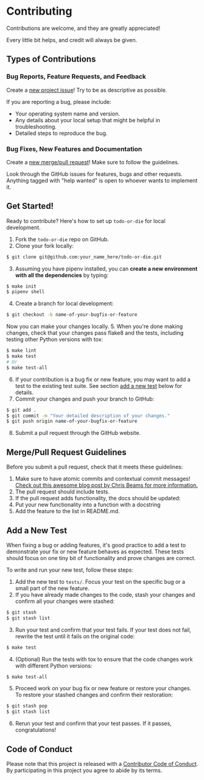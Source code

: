 # Contributing

Contributions are welcome, and they are greatly appreciated!

Every little bit helps, and credit will always be given.

## Types of Contributions

### Bug Reports, Feature Requests, and Feedback

Create a [new project issue][issue-link]! Try to be as descriptive as possible.

If you are reporting a bug, please include:
* Your operating system name and version.
* Any details about your local setup that might be helpful in troubleshooting.
* Detailed steps to reproduce the bug.

### Bug Fixes, New Features and Documentation

Create a [new merge/pull request][merge-link]! Make sure to follow the guidelines.

Look through the GitHub issues for features, bugs and other requests.
Anything tagged with "help wanted" is open to whoever wants to implement it.

## Get Started!

Ready to contribute? Here's how to set up `todo-or-die`
for local development.

1. Fork the `todo-or-die` repo on GitHub.
2. Clone your fork locally:
  ```bash
  $ git clone git@github.com:your_name_here/todo-or-die.git
  ```
3. Assuming you have pipenv installed, you can **create a new environment
  with all the dependencies** by typing:
  ```bash
  $ make init
  $ pipenv shell
  ```
4. Create a branch for local development:
  ```bash
  $ git checkout -b name-of-your-bugfix-or-feature
  ```
  Now you can make your changes locally.
5. When you're done making changes, check that your changes pass flake8
  and the tests, including testing other Python versions with tox:
  ```bash
  $ make lint
  $ make test
  # Or
  $ make test-all
  ```
6. If your contribution is a bug fix or new feature, you may want to add a test
  to the existing test suite. See section [add a new test](#markdown-header-add-a-new-test) below for details.
7. Commit your changes and push your branch to GitHub:
  ```bash
  $ git add .
  $ git commit -m "Your detailed description of your changes."
  $ git push origin name-of-your-bugfix-or-feature
  ```
8. Submit a pull request through the GitHub website.

## Merge/Pull Request Guidelines

Before you submit a pull request, check that it meets these guidelines:
1. Make sure to have atomic commits and contextual commit messages!
  [Check out this awesome blog post by Chris Beams for more information.][chris-beams]
2. The pull request should include tests.
3. If the pull request adds functionality, the docs should be updated:
  1. Put your new functionality into a function with a docstring
  2. Add the feature to the list in README.md.

## Add a New Test

When fixing a bug or adding features, it's good practice to add a test
to demonstrate your fix or new feature behaves as expected. These tests
should focus on one tiny bit of functionality and prove changes are correct. 

To write and run your new test, follow these steps:
1. Add the new test to `tests/`. Focus your test on the specific
  bug or a small part of the new feature. 
2. If you have already made changes to the code, stash your changes
  and confirm all your changes were stashed:
  ```bash
  $ git stash
  $ git stash list
  ```
3. Run your test and confirm that your test fails. If your test does not fail,
  rewrite the test until it fails on the original code:
  ```bash
  $ make test
  ```
4. (Optional) Run the tests with tox to ensure that the code changes work
  with different Python versions:
  ```bash
  $ make test-all
  ```
5. Proceed work on your bug fix or new feature or restore your changes. To
  restore your stashed changes and confirm their restoration:
  ```bash
  $ git stash pop
  $ git stash list
  ```
6. Rerun your test and confirm that your test passes.
  If it passes, congratulations!

## Code of Conduct

Please note that this project is released with a [Contributor Code of Conduct](CODE_OF_CONDUCT.md).
By participating in this project you agree to abide by its terms.

[issue-link]: https://github.com/moodule/todo-or-die/issues/new
[merge-link]: https://github.com/moodule/todo-or-die/compare
[chris-beams]: http://chris.beams.io/posts/git-commit/
